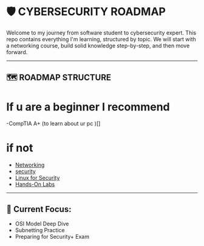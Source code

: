 # 🛡️ CYBERSECURITY ROADMAP

Welcome to my journey from software student to cybersecurity expert. This repo contains everything I'm learning, structured by topic.
We will start with a networking course, build solid knowledge step-by-step, and  then move forward.

---

## 🗺️ ROADMAP STRUCTURE


# If u are a beginner I recommend
-CompTIA A+ (to learn about ur pc )[]

# if not

- [Networking](./NETWORKING/Checklist.md)
- [security](./CYBERSECURITY/Security_Basics.md)
- [Linux for Security](./LINUX/Commands.md)
- [Hands-On Labs](./LABS/TryHackMe.md)

---

## 📌 Current Focus:
- OSI Model Deep Dive
- Subnetting Practice
- Preparing for Security+ Exam
